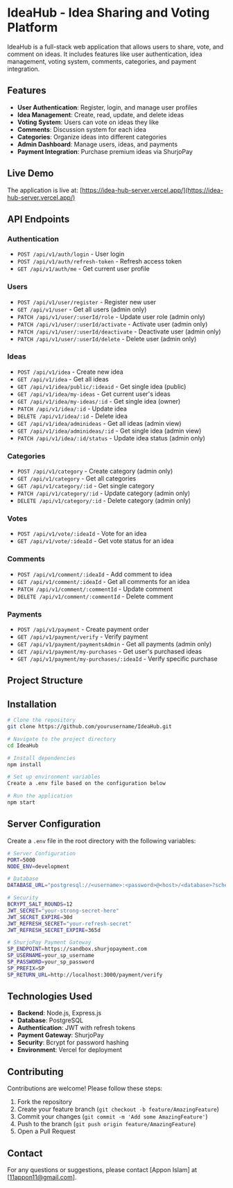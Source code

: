 # IdeaHub - Idea Sharing and Voting Platform

IdeaHub is a full-stack web application that allows users to share, vote, and comment on ideas. It includes features like user authentication, idea management, voting system, comments, categories, and payment integration.

## Features

-   **User Authentication**: Register, login, and manage user profiles
-   **Idea Management**: Create, read, update, and delete ideas
-   **Voting System**: Users can vote on ideas they like
-   **Comments**: Discussion system for each idea
-   **Categories**: Organize ideas into different categories
-   **Admin Dashboard**: Manage users, ideas, and payments
-   **Payment Integration**: Purchase premium ideas via ShurjoPay

## Live Demo

The application is live at: [https://idea-hub-server.vercel.app/](https://idea-hub-server.vercel.app/)

## API Endpoints

### Authentication

-   `POST /api/v1/auth/login` - User login
-   `POST /api/v1/auth/refresh-token` - Refresh access token
-   `GET /api/v1/auth/me` - Get current user profile

### Users

-   `POST /api/v1/user/register` - Register new user
-   `GET /api/v1/user` - Get all users (admin only)
-   `PATCH /api/v1/user/:userId/role` - Update user role (admin only)
-   `PATCH /api/v1/user/:userId/activate` - Activate user (admin only)
-   `PATCH /api/v1/user/:userId/deactivate` - Deactivate user (admin only)
-   `PATCH /api/v1/user/:userId/delete` - Delete user (admin only)

### Ideas

-   `POST /api/v1/idea` - Create new idea
-   `GET /api/v1/idea` - Get all ideas
-   `GET /api/v1/idea/public/:ideaid` - Get single idea (public)
-   `GET /api/v1/idea/my-ideas` - Get current user's ideas
-   `GET /api/v1/idea/my-ideas/:id` - Get single idea (owner)
-   `PATCH /api/v1/idea/:id` - Update idea
-   `DELETE /api/v1/idea/:id` - Delete idea
-   `GET /api/v1/idea/adminideas` - Get all ideas (admin view)
-   `GET /api/v1/idea/adminideas/:id` - Get single idea (admin view)
-   `PATCH /api/v1/idea/:id/status` - Update idea status (admin only)

### Categories

-   `POST /api/v1/category` - Create category (admin only)
-   `GET /api/v1/category` - Get all categories
-   `GET /api/v1/category/:id` - Get single category
-   `PATCH /api/v1/category/:id` - Update category (admin only)
-   `DELETE /api/v1/category/:id` - Delete category (admin only)

### Votes

-   `POST /api/v1/vote/:ideaId` - Vote for an idea
-   `GET /api/v1/vote/:ideaId` - Get vote status for an idea

### Comments

-   `POST /api/v1/comment/:ideaId` - Add comment to idea
-   `GET /api/v1/comment/:ideaId` - Get all comments for an idea
-   `PATCH /api/v1/comment/:commentId` - Update comment
-   `DELETE /api/v1/comment/:commentId` - Delete comment

### Payments

-   `POST /api/v1/payment` - Create payment order
-   `GET /api/v1/payment/verify` - Verify payment
-   `GET /api/v1/payment/paymentsAdmin` - Get all payments (admin only)
-   `GET /api/v1/payment/my-purchases` - Get user's purchased ideas
-   `GET /api/v1/payment/my-purchases/:ideaId` - Verify specific purchase

## Project Structure

## Installation

```bash
# Clone the repository
git clone https://github.com/yourusername/IdeaHub.git

# Navigate to the project directory
cd IdeaHub

# Install dependencies
npm install

# Set up environment variables
Create a .env file based on the configuration below

# Run the application
npm start
```

## Server Configuration

Create a `.env` file in the root directory with the following variables:

```bash
# Server Configuration
PORT=5000
NODE_ENV=development

# Database
DATABASE_URL="postgresql://<username>:<password>@<host>/<database>?schema=public"

# Security
BCRYPT_SALT_ROUNDS=12
JWT_SECRET="your-strong-secret-here"
JWT_SECRET_EXPIRE=30d
JWT_REFRESH_SECRET="your-refresh-secret"
JWT_REFRESH_SECRET_EXPIRE=365d

# ShurjoPay Payment Gateway
SP_ENDPOINT=https://sandbox.shurjopayment.com
SP_USERNAME=your_sp_username
SP_PASSWORD=your_sp_password
SP_PREFIX=SP
SP_RETURN_URL=http://localhost:3000/payment/verify
```

## Technologies Used

-   **Backend**: Node.js, Express.js
-   **Database**: PostgreSQL
-   **Authentication**: JWT with refresh tokens
-   **Payment Gateway**: ShurjoPay
-   **Security**: Bcrypt for password hashing
-   **Environment**: Vercel for deployment

## Contributing

Contributions are welcome! Please follow these steps:

1. Fork the repository
2. Create your feature branch (`git checkout -b feature/AmazingFeature`)
3. Commit your changes (`git commit -m 'Add some AmazingFeature'`)
4. Push to the branch (`git push origin feature/AmazingFeature`)
5. Open a Pull Request

## Contact

For any questions or suggestions, please contact [Appon Islam] at [11appon11@gmail.com].
